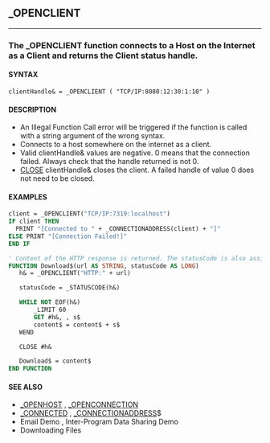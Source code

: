 ## _OPENCLIENT
---

### The _OPENCLIENT function connects to a Host on the Internet as a Client and returns the Client status handle.

#### SYNTAX

`clientHandle& = _OPENCLIENT ( "TCP/IP:8080:12:30:1:10" )`

#### DESCRIPTION
* An Illegal Function Call error will be triggered if the function is called with a string argument of the wrong syntax.
* Connects to a host somewhere on the internet as a client.
* Valid clientHandle& values are negative. 0 means that the connection failed. Always check that the handle returned is not 0.
* [CLOSE](./CLOSE.md) clientHandle& closes the client. A failed handle of value 0 does not need to be closed.


#### EXAMPLES
```vb
client = _OPENCLIENT("TCP/IP:7319:localhost")
IF client THEN
  PRINT "[Connected to " + _CONNECTIONADDRESS(client) + "]"
ELSE PRINT "[Connection Failed!]"
END IF
```
  
```vb
' Content of the HTTP response is returned. The statusCode is also assigned.
FUNCTION Download$(url AS STRING, statusCode AS LONG)
   h& = _OPENCLIENT("HTTP:" + url)

   statusCode = _STATUSCODE(h&)

   WHILE NOT EOF(h&)
       _LIMIT 60
       GET #h&, , s$
       content$ = content$ + s$
   WEND

   CLOSE #h&

   Download$ = content$
END FUNCTION
```
  


#### SEE ALSO
* [_OPENHOST](./_OPENHOST.md) , [_OPENCONNECTION](./_OPENCONNECTION.md)
* [_CONNECTED](./_CONNECTED.md) , [_CONNECTIONADDRESS](./_CONNECTIONADDRESS.md)$
* Email Demo , Inter-Program Data Sharing Demo
* Downloading Files
